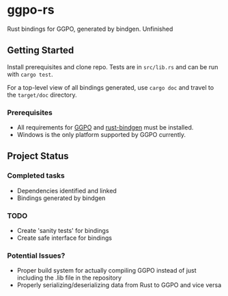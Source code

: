 # ggpo-rs

Rust bindings for GGPO, generated by bindgen. Unfinished

## Getting Started
Install prerequisites and clone repo. Tests are in `src/lib.rs` and
can be run with `cargo test`. 

For a top-level view of all bindings generated, use `cargo doc` and travel to the `target/doc` directory. 

### Prerequisites
- All requirements for [GGPO](https://github.com/pond3r/ggpo) and [rust-bindgen](https://rust-lang.github.io/rust-bindgen/requirements.html) must be installed.  
- Windows is the only platform supported by GGPO currently. 

## Project Status

### Completed tasks   
- Dependencies identified and linked 
- Bindings generated by bindgen

### TODO 
- Create 'sanity tests' for bindings
- Create safe interface for bindings 

### Potential Issues? 
- Proper build system for actually compiling GGPO instead of just including the .lib file in the repository 
- Properly serializing/deserializing data from Rust to GGPO and vice versa 